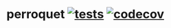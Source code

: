 # perroquet [![tests](https://github.com/louisdevie/perroquet/actions/workflows/tests.yml/badge.svg?branch=main)](https://github.com/louisdevie/perroquet/actions/workflows/tests.yml) [![codecov](https://codecov.io/gh/louisdevie/perroquet/branch/main/graph/badge.svg?token=vmQAbpLwOU)](https://codecov.io/gh/louisdevie/perroquet)
